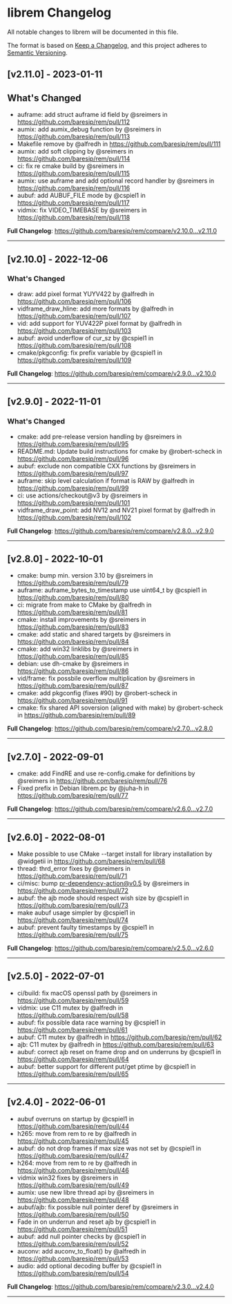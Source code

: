 # librem Changelog

All notable changes to librem will be documented in this file.

The format is based on [Keep a Changelog](https://keepachangelog.com/en/1.0.0/),
and this project adheres to [Semantic Versioning](https://semver.org/spec/v2.0.0.html).


## [v2.11.0] - 2023-01-11

## What's Changed
* auframe: add struct auframe id field by @sreimers in https://github.com/baresip/rem/pull/112
* aumix: add aumix_debug function by @sreimers in https://github.com/baresip/rem/pull/113
* Makefile remove by @alfredh in https://github.com/baresip/rem/pull/111
* aumix: add soft clipping by @sreimers in https://github.com/baresip/rem/pull/114
* ci: fix re cmake build by @sreimers in https://github.com/baresip/rem/pull/115
* aumix: use auframe and add optional record handler by @sreimers in https://github.com/baresip/rem/pull/116
* aubuf: add AUBUF_FILE mode by @cspiel1 in https://github.com/baresip/rem/pull/117
* vidmix: fix VIDEO_TIMEBASE by @sreimers in https://github.com/baresip/rem/pull/118


**Full Changelog**: https://github.com/baresip/rem/compare/v2.10.0...v2.11.0

---

## [v2.10.0] - 2022-12-06

### What's Changed
* draw: add pixel format YUYV422 by @alfredh in https://github.com/baresip/rem/pull/106
* vidframe_draw_hline: add more formats by @alfredh in https://github.com/baresip/rem/pull/107
* vid: add support for YUV422P pixel format by @alfredh in https://github.com/baresip/rem/pull/103
* aubuf: avoid underflow of cur_sz by @cspiel1 in https://github.com/baresip/rem/pull/108
* cmake/pkgconfig: fix prefix variable by @cspiel1 in https://github.com/baresip/rem/pull/109

**Full Changelog**: https://github.com/baresip/rem/compare/v2.9.0...v2.10.0

---

## [v2.9.0] - 2022-11-01

### What's Changed
* cmake: add pre-release version handling by @sreimers in https://github.com/baresip/rem/pull/95
* README.md: Update build instructions for cmake by @robert-scheck in https://github.com/baresip/rem/pull/96
* aubuf: exclude non compatible CXX functions by @sreimers in https://github.com/baresip/rem/pull/97
* auframe: skip level calculation if format is RAW by @alfredh in https://github.com/baresip/rem/pull/99
* ci: use actions/checkout@v3 by @sreimers in https://github.com/baresip/rem/pull/101
* vidframe_draw_point: add NV12 and NV21 pixel format by @alfredh in https://github.com/baresip/rem/pull/102


**Full Changelog**: https://github.com/baresip/rem/compare/v2.8.0...v2.9.0

---

## [v2.8.0] - 2022-10-01

* cmake: bump min. version 3.10 by @sreimers in https://github.com/baresip/rem/pull/79
* auframe: auframe\_bytes\_to\_timestamp use uint64\_t by @cspiel1 in https://github.com/baresip/rem/pull/80
* ci: migrate from make to CMake by @alfredh in https://github.com/baresip/rem/pull/81
* cmake: install improvements by @sreimers in https://github.com/baresip/rem/pull/83
* cmake: add static and shared targets by @sreimers in https://github.com/baresip/rem/pull/84
* cmake: add win32 linklibs by @sreimers in https://github.com/baresip/rem/pull/85
* debian: use dh-cmake by @sreimers in https://github.com/baresip/rem/pull/86
* vid/frame: fix possbile overflow multiplication by @sreimers in https://github.com/baresip/rem/pull/87
* cmake: add pkgconfig (fixes #90) by @robert-scheck in https://github.com/baresip/rem/pull/91
* cmake: fix shared API soversion (aligned with make) by @robert-scheck in https://github.com/baresip/rem/pull/89

**Full Changelog**: https://github.com/baresip/rem/compare/v2.7.0...v2.8.0

---

## [v2.7.0] - 2022-09-01

* cmake: add FindRE and use re-config.cmake for definitions by @sreimers in https://github.com/baresip/rem/pull/76
* Fixed prefix in Debian librem.pc by @juha-h in https://github.com/baresip/rem/pull/77

**Full Changelog**: https://github.com/baresip/rem/compare/v2.6.0...v2.7.0

---

## [v2.6.0] - 2022-08-01

* Make possible to use CMake --target install for library installation by @widgetii in https://github.com/baresip/rem/pull/68
* thread: thrd_error fixes by @sreimers in https://github.com/baresip/rem/pull/71
* ci/misc: bump pr-dependency-action@v0.5 by @sreimers in https://github.com/baresip/rem/pull/72
* aubuf: the ajb mode should respect wish size by @cspiel1 in https://github.com/baresip/rem/pull/73
* make aubuf usage simpler by @cspiel1 in https://github.com/baresip/rem/pull/74
* aubuf: prevent faulty timestamps by @cspiel1 in https://github.com/baresip/rem/pull/75

**Full Changelog**: https://github.com/baresip/rem/compare/v2.5.0...v2.6.0

---

## [v2.5.0] - 2022-07-01

* ci/build: fix macOS openssl path by @sreimers in https://github.com/baresip/rem/pull/59
* vidmix: use C11 mutex by @alfredh in https://github.com/baresip/rem/pull/58
* aubuf: fix possible data race warning by @cspiel1 in https://github.com/baresip/rem/pull/61
* aubuf: C11 mutex by @alfredh in https://github.com/baresip/rem/pull/62
* ajb: C11 mutex by @alfredh in https://github.com/baresip/rem/pull/63
* aubuf: correct ajb reset on frame drop and on underruns by @cspiel1 in https://github.com/baresip/rem/pull/64
* aubuf: better support for different put/get ptime by @cspiel1 in https://github.com/baresip/rem/pull/65

---

## [v2.4.0] - 2022-06-01

* aubuf overruns on startup by @cspiel1 in https://github.com/baresip/rem/pull/44
* h265: move from rem to re by @alfredh in https://github.com/baresip/rem/pull/45
* aubuf: do not drop frames if max size was not set by @cspiel1 in https://github.com/baresip/rem/pull/47
* h264: move from rem to re by @alfredh in https://github.com/baresip/rem/pull/46
* vidmix win32 fixes by @sreimers in https://github.com/baresip/rem/pull/49
* aumix: use new libre thread api by @sreimers in https://github.com/baresip/rem/pull/48
* aubuf/ajb: fix possible null pointer deref by @sreimers in https://github.com/baresip/rem/pull/50
* Fade in on underrun and reset ajb by @cspiel1 in https://github.com/baresip/rem/pull/51
* aubuf: add null pointer checks by @cspiel1 in https://github.com/baresip/rem/pull/52
* auconv: add auconv_to_float() by @alfredh in https://github.com/baresip/rem/pull/53
* audio: add optional decoding buffer by @cspiel1 in https://github.com/baresip/rem/pull/54

**Full Changelog**: https://github.com/baresip/rem/compare/v2.3.0...v2.4.0

---
